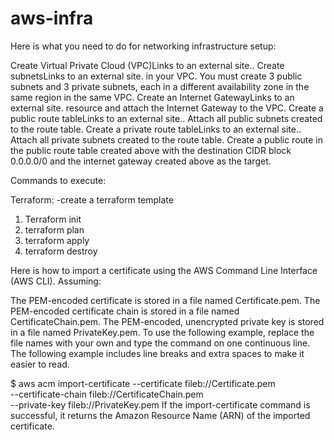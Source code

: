 # aws-infra

Here is what you need to do for networking infrastructure setup:

Create Virtual Private Cloud (VPC)Links to an external site..
Create subnetsLinks to an external site. in your VPC. You must create 3 public subnets and 3 private subnets, each in a different availability zone in the same region in the same VPC.
Create an Internet GatewayLinks to an external site. resource and attach the Internet Gateway to the VPC.
Create a public route tableLinks to an external site.. Attach all public subnets created to the route table.
Create a private route tableLinks to an external site.. Attach all private subnets created to the route table.
Create a public route in the public route table created above with the destination CIDR block 0.0.0.0/0 and the internet gateway created above as the target.

 Commands to execute:

 Terraform:
 -create a terraform template

 1. Terraform init
 2. terraform plan
 3. terraform apply
 4. terraform destroy

Here is how to import a certificate using the AWS Command Line Interface (AWS CLI). Assuming:

The PEM-encoded certificate is stored in a file named Certificate.pem.
The PEM-encoded certificate chain is stored in a file named CertificateChain.pem.
The PEM-encoded, unencrypted private key is stored in a file named PrivateKey.pem.
To use the following example, replace the file names with your own and type the command on one continuous line. The following example includes line breaks and extra spaces to make it easier to read.

$ aws acm import-certificate --certificate fileb://Certificate.pem \
      --certificate-chain fileb://CertificateChain.pem \
      --private-key fileb://PrivateKey.pem
If the import-certificate command is successful, it returns the Amazon Resource Name (ARN) of the imported certificate.